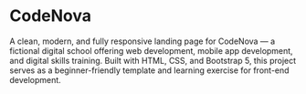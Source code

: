 # CodeNova
A clean, modern, and fully responsive landing page for CodeNova — a fictional digital school offering web development, mobile app development, and digital skills training. Built with HTML, CSS, and Bootstrap 5, this project serves as a beginner-friendly template and learning exercise for front-end development.
